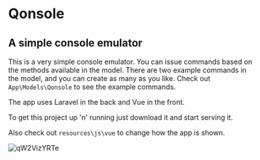 # Qonsole
## A simple console emulator
This is a very simple console emulator. You can issue commands based on the methods available in the model.
There are two example commands in the model, and you can create as many as you like. Check out `App\Models\Qonsole` to see the example commands.

The app uses Laravel in the back and Vue in the front.

To get this project up 'n' running just download it and start serving it.

Also check out `resources\js\vue` to change how the app is shown.

![qW2VizYRTe](https://i.imgur.com/9q8TEIe.gif)